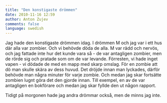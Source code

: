 ```yaml
---
title: "Den konstigaste drömmen"
date: 2010-11-16 12:59
author: Anton Zujev
comments: false
language: swedish
---
```


Jag hade den konstigaste drömmen idag. I drömmen M och jag var i ett hus där alla var zombier. Och vi behövde döda de alla. M var rädd och nervös, och jag fattade inte hur det kunde vara så - de var antagligen zombier, men de rörde sig och pratade som om de var levande. Förresten, vi hade inget vapen - vi dödade de med en mapp med skarp omslag. För en zombie att dö man skulle skära av dess huvud. Det dröjde innan man lyckades, därför behövde man några minuter för varje zombie. Och medan jag skar fortsätte zombien lugnt göra det den gjorde innan. Till exempel, en av de var antagligen en bokförare och medan jag skar fyllde den ut någon rapport.


Tidigt på morgonen hade jag andra drömmar också, men de minns jag inte.